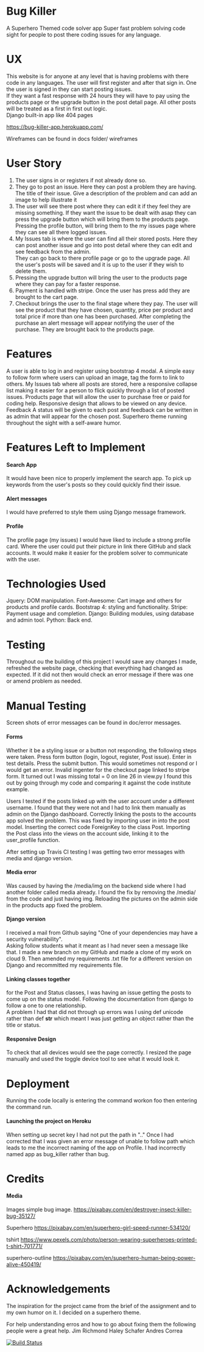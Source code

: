 # Bug Killer

A Superhero Themed code solver app
Super fast problem solving code sight for people to post there coding issues for any language. 

# UX

This website is for anyone at any level that is having problems with there code in any languages. 
The user will first register and after that sign in. One the user is signed in they can start posting issues.  
If they want a fast response with 24 hours they will have to pay using the products page or the upgrade button in the post detail page. 
All other posts will be treated as a first in first out logic.  
Django built-in  app like 404 pages 

https://bug-killer-app.herokuapp.com/

Wireframes can be found in docs folder/ wireframes

# User Story
1. The user signs in or registers if not already done so.
2. They go to post an issue. Here they can post a problem they are having. 
   The title of their issue. Give a description of the problem and can add an image to help illustrate it  
3. The user will see there post where they can edit it if they feel they are missing something. 
   If they want the issue to be dealt with asap they can press the upgrade button which will bring them to the products page. 
   Pressing the profile button, will bring them to the my issues page where they can see all there logged issues. 
4. My Issues tab is where the user can find all their stored posts. 
   Here they can post another issue and go into post detail where they can edit and see feedback from the admin.  
   They can go back to there profile page or go to the upgrade page. 
   All the user's posts will be saved and it is up to the user if they wish to delete them.
5. Pressing the upgrade button will bring the user to the products page where they can pay for a faster response. 
6. Payment is handled with stripe.  Once the user has press add they are brought to the cart page. 
7. Checkout brings the user to the final stage where they pay. 
   The user will see the product that they have chosen, quantity, price per product and total price if more than one has been purchased. 
   After completing the purchase an alert message will appear notifying the user of the purchase. 
   They are brought back to the products page.


# Features
A user is able to log in and register using bootstrap 4 modal. 
A simple easy to follow form where users can upload an image, tag the form to link to others. 
My Issues tab where all posts are stored, here a responsive collapse list making it easier for a person to flick quickly through a list of posted issues.
Products page that will allow the user to purchase free or paid for coding help. 
Responsive design that allows to be viewed on any device. 
Feedback 
A status will be given to each post and feedback can be written in as admin that will appear for the chosen post.
Superhero theme running throughout the sight with a self-aware humor. 

# Features Left to Implement

#### Search App
It would have been nice to properly implement the search app. To pick up keywords from the user's posts so they could quickly find their issue.

#### Alert messages
I would have preferred to style them using Django message framework.

#### Profile 
The profile page (my issues) I would have liked to include a strong profile card.
Where the user could put their picture in link there GitHub and slack accounts. It would make it easier for the problem solver to communicate with the user. 

# Technologies Used
Jquery: DOM manipulation.
Font-Awesome: Cart image and others for products and profile cards.
Bootstrap 4: styling and functionality.
Stripe: Payment usage and completion. 
Django: Building modules, using database and admin tool.
Python: Back end.


# Testing
Throughout ou the building of this project I would save any changes I made, refreshed the website page, checking that everything had changed as expected. 
If it did not then would check an error message if there was one or amend problem as needed.

# Manual Testing
Screen shots of error messages can be found in doc/error messages.

#### Forms 

Whether it be a styling issue or a button not responding, the following steps were taken. 
Press form button (login, logout, register, Post issue).
Enter in test details.
Press the submit button. This would sometimes not respond or I would get an error. 
Invalid ingenter for the checkout page linked to stripe form. 
It turned out I was missing total = 0 on line 26 in view.py I found this out by going through my code and comparing it against the code institute example. 

Users
I tested if the posts linked up with the user account under a different username. I found that they were not and I had to link them manually as admin on the Django dashboard. 
Correctly linking the posts to the accounts app solved the problem. This was fixed by importing user in into the post model.
Inserting the correct code ForeignKey to the class Post. 
Importing the Post class into the views on the account side, linking it to the user_profile function.

After setting up Travis CI testing I was getting two error messages with media and django version.

#### Media error
Was caused by having the /media/img on the backend side where I had another folder called media already. I found the fix by removing the /media/ from the code and just having img. 
Reloading the pictures on the admin side in the products app fixed the problem.  

#### Django version
I received a mail from Github saying "One of your dependencies may have a security vulnerability".  
Asking follow students what it meant as I had never seen a message like that. I made a new branch on my GitHub and made a clone of my work on cloud 9. 
Then amended my requirements .txt file for a different version on Django and recommitted my requirements file. 

#### Linking classes together
for the Post and Status classes, I was having an issue getting the posts to come up on the status model. 
Following the documentation from django to follow a one to one relationship.  
A problem I had that did not through up errors was I using def unicode rather than def __str__ which meant I was just getting an object rather than the title or status. 

#### Responsive Design 
To check that all devices would see the page correctly. I resized the page manually and used the toggle device tool to see what it would look it. 

# Deployment
Running the code locally is entering the command workon foo then entering the command run. 

#### Launching the project on Heroku 
When setting up secret key I had not put the path in ".." 
Once I had corrected that I was given an error message of unable to follow path which leads to me the incorrect naming of the app on Profile. 
I had incorrectly named app as bug_killer rather than bug.  

# Credits

#### Media
Images
simple bug image. 
https://pixabay.com/en/destroyer-insect-killer-bug-35127/

Superhero
https://pixabay.com/en/superhero-girl-speed-runner-534120/

tshirt
https://www.pexels.com/photo/person-wearing-superheroes-printed-t-shirt-701771/

superhero-outline
https://pixabay.com/en/superhero-human-being-power-alive-450419/

# Acknowledgements
The inspiration for the project came from the brief of the assignment and to my own humor on it. I decided on a superhero theme.

For help understanding erros and how to go about fixing them the following people were a great help. 
Jim Richmond
Haley Schafer
Andres Correa

[![Build Status](https://travis-ci.org/Simonbiker/bug_killer.svg?branch=master)](https://travis-ci.org/Simonbiker/bug_killer)

